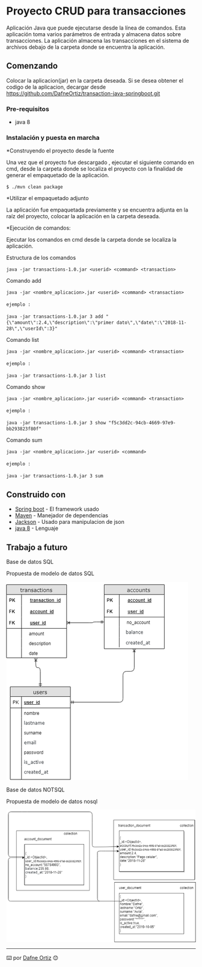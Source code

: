 # Proyecto CRUD para transacciones

Aplicación Java que puede ejecutarse desde la línea de comandos. 
Esta aplicación toma varios parámetros de entrada y almacena datos sobre transacciones. 
La aplicación almacena las transacciones en el sistema de archivos debajo de la carpeta donde se encuentra la aplicación. 

## Comenzando 

Colocar la aplicacion(jar) en la carpeta deseada.
Si se desea obtener el codigo de la aplicacion, decargar desde https://github.com/DafneOrtiz/transaction-java-springboot.git 

### Pre-requisitos 

* java 8

### Instalación y puesta en marcha 

*Construyendo el proyecto desde la fuente 

Una vez que el proyecto fue descargado , ejecutar el siguiente comando en cmd, desde la carpeta donde se localiza el proyecto con la finalidad de generar el empaquetado de la aplicación.

```
$ ./mvn clean package

```

*Utilizar el empaquetado adjunto

La aplicación fue empaquetada previamente y se encuentra adjunta en la raíz del proyecto, colocar la aplicación en la carpeta deseada.

*Ejecución de comandos:

Ejecutar los comandos en cmd desde la carpeta donde se localiza la aplicación.

Estructura de los comandos 

```
java -jar transactions-1.0.jar <userid> <command> <transaction> 
```

Comando add

```
java -jar <nombre_aplicacion>.jar <userid> <command> <transaction>

ejemplo :

java -jar transactions-1.0.jar 3 add "{\"amount\":2.4,\"description\":\"primer dato\",\"date\":\"2018-11-28\",\"userId\":3}"

```

Comando list

```
java -jar <nombre_aplicacion>.jar <userid> <command> <transaction>

ejemplo :

java -jar transactions-1.0.jar 3 list

```

Comando show

```
java -jar <nombre_aplicacion>.jar <userid> <command> <transaction>

ejemplo :

java -jar transactions-1.0.jar 3 show "f5c3dd2c-94cb-4669-97e9-bb293823f80f"

```

Comando sum

```
java -jar <nombre_aplicacion>.jar <userid> <command> 

ejemplo :

java -jar transactions-1.0.jar 3 sum

```


## Construido con 

* [Spring boot](https://start.spring.io/) - El framework usado
* [Maven](https://maven.apache.org/) - Manejador de dependencias
* [Jackson](https://mvnrepository.com/artifact/com.fasterxml.jackson.core/jackson-core/2.9.9) - Usado para manipulacion de json
* [java 8](https://www.java.com/es/download/) - Lenguaje



## Trabajo a futuro 

Base de datos  SQL 

Propuesta de modelo de datos SQL

 ![Alt text](https://github.com/DafneOrtiz/transaction-java-springboot/blob/master/ModelDBSQL.png) 


Base de datos  NOTSQL

Propuesta de modelo de datos nosql

![Alt text](https://github.com/DafneOrtiz/transaction-java-springboot/blob/master/ModelDBNOSQL.png) 



---
⌨️  por [Dafne Ortiz](www.linkedin.com/in/dafneBaalOrtizAvila) 😊


